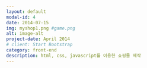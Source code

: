 ```yaml
---
layout: default
modal-id: 4
date: 2014-07-15
img: myshop1.png #game.png
alt: image-alt
project-date: April 2014
# client: Start Bootstrap
category: front-end
description: html, css, javascript를 이용한 쇼핑몰 제작
---
```

